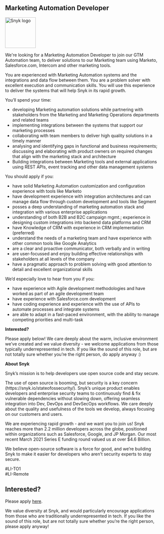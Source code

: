 Marketing Automation Developer
---

<img src="https://res.cloudinary.com/snyk/image/upload/v1537345894/press-kit/brand/logo-black.png" width="100" alt="Snyk logo" />

<p><span style="font-weight: 400;">We're looking for a Marketing Automation Developer to join our GTM Automation team, to deliver solutions to our Marketing team using Marketo, Salesforce.com, Intercom and other marketing tools.</span></p>
<p><span style="font-weight: 400;">You are experienced with Marketing Automation systems and the integrations and data flow between them. You are a problem solver with excellent execution and communication skills. You will use this experience to deliver the systems that will help Snyk in its rapid growth.</span></p>
<p><span style="font-weight: 400;">You’ll spend your time:</span></p>
<ul>
<li style="font-weight: 400;"><span style="font-weight: 400;">developing Marketing automation solutions while partnering with stakeholders from the Marketing and Marketing Operations departments and related teams</span></li>
<li style="font-weight: 400;"><span style="font-weight: 400;">implementing integrations between the systems that support our marketing processes</span></li>
<li style="font-weight: 400;"><span style="font-weight: 400;">collaborating with team members to deliver high quality solutions in a timely manner</span></li>
<li style="font-weight: 400;"><span style="font-weight: 400;">analysing and identifying gaps in functional and business requirements; discussing and elaborating with product owners on required changes that align with the marketing stack and architecture</span></li>
<li style="font-weight: 400;"><span style="font-weight: 400;">Building integrations between Marketing tools and external applications using REST APIs, event tracking and other data management systems</span></li>
</ul>
<p><span style="font-weight: 400;">You should apply if you:</span></p>
<ul>
<li style="font-weight: 400;"><span style="font-weight: 400;">have solid Marketing Automation customization and configuration experience with tools like Marketo</span></li>
<li style="font-weight: 400;"><span style="font-weight: 400;">have development experience with integration architectures and can manage data flow through custom development and tools like Segment</span></li>
<li style="font-weight: 400;"><span style="font-weight: 400;">posses a deep understanding of marketing automation stack and integration with various enterprise applications</span></li>
<li style="font-weight: 400;"><span style="font-weight: 400;">understanding of both B2B and B2C campaign mgmt.; experience in designing custom integrations into backend data platforms and CRM</span></li>
<li style="font-weight: 400;"><span style="font-weight: 400;">have Knowledge of CRM with experience in CRM implementation (preferred)</span></li>
<li style="font-weight: 400;"><span style="font-weight: 400;">understand the needs of a marketing team and have experience with other common tools like Google Analytics</span></li>
<li style="font-weight: 400;"><span style="font-weight: 400;">are a clear and proactive communicator, both verbally and in writing&nbsp;</span></li>
<li style="font-weight: 400;"><span style="font-weight: 400;">are user-focussed and enjoy building effective relationships with stakeholders at all levels of the company</span></li>
<li style="font-weight: 400;"><span style="font-weight: 400;">have a pragmatic approach to problem solving with good attention to detail and excellent organizational skills</span></li>
</ul>
<p><span style="font-weight: 400;">We’d especially love to hear from you if you:</span></p>
<ul>
<li style="font-weight: 400;"><span style="font-weight: 400;">have experience with Agile development methodologies and have worked as part of an agile development team</span></li>
<li style="font-weight: 400;"><span style="font-weight: 400;">have experience with Salesforce.com development</span></li>
<li style="font-weight: 400;"><span style="font-weight: 400;">have coding experience and experience with the use of APIs to automate processes and integrate systems</span></li>
<li><span style="font-weight: 400;">are able to adapt in a fast-paced environment, with the ability to manage competing priorities and multi-task</span></li>
</ul>
<p><strong>Interested?</strong></p>
<p><span style="font-weight: 400;">Please apply below! We care deeply about the warm, inclusive environment we’ve created and we value diversity - we welcome applications from those typically underrepresented in tech. If you like the sound of this role, but are not totally sure whether you’re the right person, do apply anyway :)</span></p>
<p><strong>About Snyk</strong></p>
<p><span style="font-weight: 400;">Snyk’s mission is to help developers use open source code and stay secure.</span></p>
<p><span style="font-weight: 400;">The use of open source is booming, but security is a key concern (https://snyk.io/stateofossecurity/). Snyk’s unique product enables developers and enterprise security teams to continuously find &amp; fix vulnerable dependencies without slowing down, offering seamless integration into Dev, DevOps and DevSecOps workflows. We care deeply about the quality and usefulness of the tools we develop, always focusing on our customers and users.</span></p>
<p><span style="font-weight: 400;">We are experiencing rapid growth - and we want you to join us! Snyk reaches more than 2.2 million developers across the globe, positioned within organizations such as Salesforce, Google, and JP Morgan. Our most recent March 2021 Series E funding round valued us at over $4.6 Billion.</span></p>
<p><span style="font-weight: 400;">We believe open-source software is a force for good, and we’re building Snyk to make it easier for developers who aren’t security experts to stay secure.</span></p>
<p><span style="font-weight: 400;">#LI-TO1<br>#LI-Remote</span></p>

Interested?
---

Please apply [here](https://boards.greenhouse.io/snyk/jobs/5144517002#app).

We value diversity at Snyk, and would particularly encourage applications from those who are traditionally underrepresented in tech.
If you like the sound of this role, but are not totally sure whether you’re the right person, please apply anyway!
